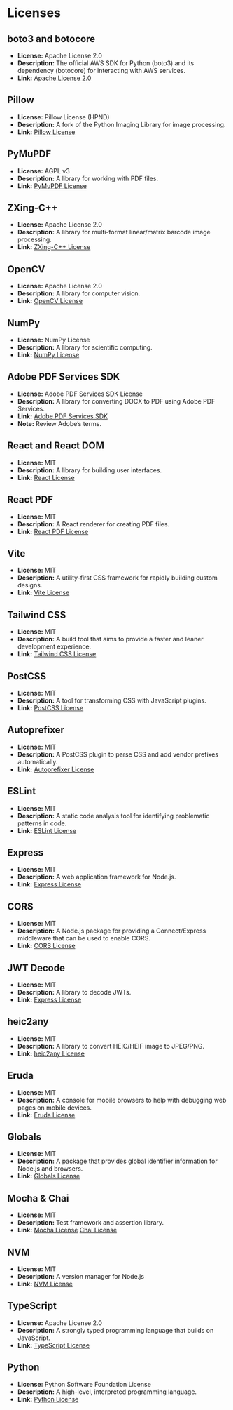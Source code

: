#  Licenses

## boto3 and botocore
- **License:** Apache License 2.0
- **Description:** The official AWS SDK for Python (boto3) and its dependency (botocore) for interacting with AWS services.
- **Link:** [Apache License 2.0](http://www.apache.org/licenses/LICENSE-2.0)

## Pillow
- **License:** Pillow License (HPND)
- **Description:** A fork of the Python Imaging Library for image processing.
- **Link:** [Pillow License](https://github.com/python-pillow/Pillow/blob/main/LICENSE)

## PyMuPDF
- **License:** AGPL v3
- **Description:** A library for working with PDF files.
- **Link:** [PyMuPDF License](https://pymupdf.readthedocs.io/en/latest/license.html)

## ZXing-C++
- **License:** Apache License 2.0
- **Description:** A library for multi-format linear/matrix barcode image processing.
- **Link:** [ZXing-C++ License](https://github.com/zxing-cpp/zxing-cpp/blob/master/LICENSE)

## OpenCV
- **License:** Apache License 2.0
- **Description:** A library for computer vision.
- **Link:** [OpenCV License](https://github.com/opencv/opencv/blob/4.x/LICENSE)

## NumPy
- **License:** NumPy License
- **Description:** A library for scientific computing.
- **Link:** [NumPy License](https://numpy.org/doc/stable/license.html)

## Adobe PDF Services SDK
- **License:** Adobe PDF Services SDK License
- **Description:** A library for converting DOCX to PDF using Adobe PDF Services.
- **Link:** [Adobe PDF Services SDK](https://www.adobe.io/apis/documentcloud/dcsdk/pdf-services.html)
- **Note:** Review Adobe’s terms.
  
## React and React DOM
- **License:** MIT
- **Description:** A library for building user interfaces.
- **Link:** [React License](https://github.com/facebook/react/blob/main/LICENSE)

## React PDF
- **License:** MIT
- **Description:** A React renderer for creating PDF files.
- **Link:** [React PDF License](https://github.com/diegomura/react-pdf/blob/master/LICENSE)

## Vite
- **License:** MIT
- **Description:** A utility-first CSS framework for rapidly building custom designs.
- **Link:** [Vite License](https://github.com/vitejs/vite/blob/main/LICENSE)

## Tailwind CSS
- **License:** MIT
- **Description:** A build tool that aims to provide a faster and leaner development experience.
- **Link:** [Tailwind CSS License](https://github.com/tailwindlabs/tailwindcss/blob/main/LICENSE)
  
## PostCSS
- **License:** MIT
- **Description:** A tool for transforming CSS with JavaScript plugins.
- **Link:** [PostCSS License](https://github.com/postcss/postcss/blob/main/LICENSE)

## Autoprefixer
- **License:** MIT
- **Description:** A PostCSS plugin to parse CSS and add vendor prefixes automatically.
- **Link:** [Autoprefixer License](https://github.com/postcss/autoprefixer/blob/main/LICENSE)

## ESLint
- **License:** MIT
- **Description:** A static code analysis tool for identifying problematic patterns in code.
- **Link:** [ESLint License](https://github.com/eslint/eslint/blob/main/LICENSE)

## Express
- **License:** MIT
- **Description:** A web application framework for Node.js.
- **Link:** [Express License](https://github.com/expressjs/express/blob/master/LICENSE)

## CORS
- **License:** MIT
- **Description:** A Node.js package for providing a Connect/Express middleware that can be used to enable CORS.
- **Link:** [CORS License](https://github.com/expressjs/cors/blob/master/LICENSE)

## JWT Decode
- **License:** MIT
- **Description:** A library to decode JWTs.
- **Link:** [Express License](https://github.com/auth0/jwt-decode/blob/main/LICENSE)

## heic2any
- **License:** MIT
- **Description:** A library to convert HEIC/HEIF image to JPEG/PNG.
- **Link:** [heic2any License](https://github.com/alexcorvi/heic2any/blob/master/LICENSE.md)

## Eruda
- **License:** MIT
- **Description:** A console for mobile browsers to help with debugging web pages on mobile devices.
- **Link:** [Eruda License](https://github.com/liriliri/eruda/blob/master/LICENSE)

## Globals
- **License:** MIT
- **Description:** A package that provides global identifier information for Node.js and browsers.
- **Link:** [Globals License](https://github.com/sindresorhus/globals/blob/main/license)
  
## Mocha & Chai
- **License:** MIT
- **Description:** Test framework and assertion library.
- **Link:** [Mocha License](https://github.com/mochajs/mocha/blob/main/LICENSE) [Chai License](https://github.com/chaijs/chai/blob/main/LICENSE)

## NVM
- **License:** MIT
- **Description:** A version manager for Node.js
- **Link:** [NVM License](https://github.com/nvm-sh/nvm/blob/master/LICENSE.md)
  
## TypeScript
- **License:** Apache License 2.0
- **Description:** A strongly typed programming language that builds on JavaScript.
- **Link:** [TypeScript License](https://github.com/microsoft/TypeScript/blob/main/LICENSE.txt)

## Python
- **License:** Python Software Foundation License
- **Description:** A high-level, interpreted programming language.
- **Link:** [Python License](https://docs.python.org/3/license.html)

